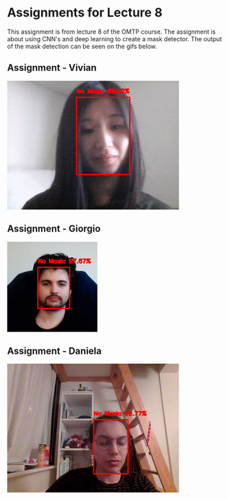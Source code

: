 # Assignments for Lecture 8
This assignment is from lecture 8 of the OMTP course. The assignment is about using CNN's and deep learning to create a mask detector. The output of the mask detection can be seen on the gifs below. 

## Assignment - Vivian
![](mask_vivi.gif)

## Assignment - Giorgio
![](Giorgio_maskdetection.gif)

## Assignment - Daniela

![](mask_Daniela.gif)
